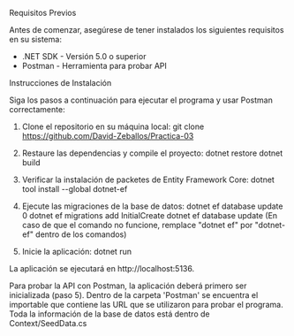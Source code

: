 Requisitos Previos

Antes de comenzar, asegúrese de tener instalados los siguientes requisitos en su sistema:

- .NET SDK - Versión 5.0 o superior
- Postman - Herramienta para probar API

Instrucciones de Instalación

Siga los pasos a continuación para ejecutar el programa y usar Postman correctamente:

1. Clone el repositorio en su máquina local:
   git clone https://github.com/David-Zeballos/Practica-03

2. Restaure las dependencias y compile el proyecto:
   dotnet restore
   dotnet build

3. Verificar la instalación de packetes de Entity Framework Core:
   dotnet tool install --global dotnet-ef

4. Ejecute las migraciones de la base de datos:
   dotnet ef database update 0
   dotnet ef migrations add InitialCreate
   dotnet ef database update
   (En caso de que el comando no funcione, remplace "dotnet ef" por "dotnet-ef" dentro de los comandos)

5. Inicie la aplicación:
   dotnet run

La aplicación se ejecutará en http://localhost:5136.

Para probar la API con Postman, la aplicación deberá primero ser inicializada (paso 5).
Dentro de la carpeta 'Postman' se encuentra el importable que contiene las URL que se utilizaron para probar el programa.
Toda la información de la base de datos está dentro de Context/SeedData.cs

